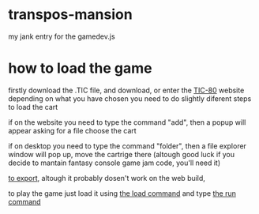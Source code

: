 # transpos-mansion
my jank entry for the gamedev.js


# how to load the game
firstly download the .TIC file, and download, or enter the [TIC-80](https://tic80.com/) website
depending on what you have chosen you need to do slightly diferent steps to load the cart

if on the website you need to type the command "add", then a popup will appear asking for a file choose the cart

if on desktop you need to type the command "folder", then a file explorer window will pop up, move the cartrige there
(altough good luck if you decide to mantain fantasy console game jam code, you'll need it)

[to export](https://github.com/nesbox/TIC-80/wiki/Console), altough it probably dosen't work on the web build,

to play the game just load it using
[the load command](https://github.com/nesbox/TIC-80/wiki/Console) and type [the run command](https://github.com/nesbox/TIC-80/wiki/Console) 


